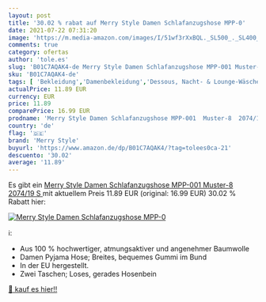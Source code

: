 ```yaml
---
layout: post
title: '30.02 % rabat auf Merry Style Damen Schlafanzugshose MPP-0'
date: 2021-07-22 07:31:20
image: 'https://m.media-amazon.com/images/I/51wf3rXxBQL._SL500_._SL400_.jpg'
comments: true
category: ofertas
author: 'tole.es'
slug: 'B01C7AQAK4-de Merry Style Damen Schlafanzugshose MPP-001 Muster-8 2074/19 S'
sku: 'B01C7AQAK4-de'
tags: [ 'Bekleidung','Damenbekleidung','Dessous, Nacht- & Lounge-Wäsche für Damen','Nachtwäsche & Bademäntel für Damen','Schlafanzughosen für Damen','merry style', ]
actualPrice: 11.89 EUR
currency: EUR
price: 11.89
comparePrice: 16.99 EUR
prodname: 'Merry Style Damen Schlafanzugshose MPP-001  Muster-8  2074/19   S '
country: 'de'
flag: '🇩🇪'
brand: 'Merry Style'
buyurl: 'https://www.amazon.de/dp/B01C7AQAK4/?tag=tolees0ca-21'
descuento: '30.02'
average: '11.89'
---
```


Es gibt ein [Merry Style Damen Schlafanzugshose MPP-001  Muster-8  2074/19   S ](https://www.amazon.de/dp/B01C7AQAK4/?tag=tolees0ca-21) mit aktuellem Preis 11.89 EUR (original: 16.99 EUR) 30.02 % Rabatt hier:

[![Merry Style Damen Schlafanzugshose MPP-0](https://m.media-amazon.com/images/I/51wf3rXxBQL._SL500_._SL400_.jpg)](https://www.amazon.de/dp/B01C7AQAK4/?tag=tolees0ca-21)

ℹ️:

- Aus 100 % hochwertiger, atmungsaktiver und angenehmer Baumwolle
- Damen Pyjama Hose; Breites, bequemes Gummi im Bund
- In der EU hergestellt.
- Zwei Taschen; Loses, gerades Hosenbein

[🛒 kauf es hier!!](https://www.amazon.de/dp/B01C7AQAK4/?tag=tolees0ca-21)
